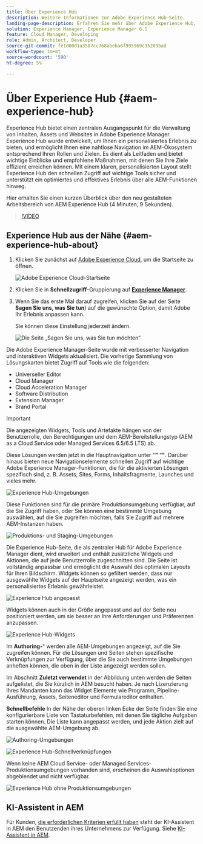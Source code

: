 ```yaml
---
title: Über Experience Hub
description: Weitere Informationen zur Adobe Experience Hub-Seite.
landing-page-description: Erfahren Sie mehr über Adobe Experience Hub, einen zentralen Ausgangspunkt für den Zugriff auf alle Funktionen von AEM.
solution: Experience Manager, Experience Manager 6.5
feature: Cloud Manager, Developing
role: Admin, Architect, Developer
source-git-commit: fe1d00d1a3587cc768abeba6f995969c35203bad
workflow-type: tm+mt
source-wordcount: '590'
ht-degree: 5%

---
```


# Über Experience Hub {#aem-experience-hub}

Experience Hub bietet einen zentralen Ausgangspunkt für die Verwaltung von Inhalten, Assets und Websites in Adobe Experience Manager. Experience Hub wurde entwickelt, um Ihnen ein personalisiertes Erlebnis zu bieten, und ermöglicht Ihnen eine nahtlose Navigation im AEM-Ökosystem entsprechend Ihren Rollen und Zielen. Es dient als Leitfaden und bietet wichtige Einblicke und empfohlene Maßnahmen, mit denen Sie Ihre Ziele effizient erreichen können. Mit einem klaren, personalisierten Layout stellt Experience Hub den schnellen Zugriff auf wichtige Tools sicher und unterstützt ein optimiertes und effektives Erlebnis über alle AEM-Funktionen hinweg.

Hier erhalten Sie einen kurzen Überblick über den neu gestalteten Arbeitsbereich von AEM Experience Hub (4 Minuten, 9 Sekunden).

>[!VIDEO](https://video.tv.adobe.com/v/3471396?learn=on)

<!--
Available as a private beta, Experience Hub offers an optimized experience focused on improving workflows, prioritizing goals, and delivering results. Opting in lets you influence Experience Hub's development by providing feedback that helps shape its future and enhances its value for the entire AEM community. -->

## Experience Hub aus der Nähe {#aem-experience-hub-about}

1. Klicken Sie zunächst auf [Adobe Experience Cloud](https://experience.adobe.com/#/@foundationinternal/home), um die Startseite zu öffnen.

   ![Adobe Experience Cloud-Startseite](/help/assets/assets-experience-hub/experience-cloud-experiencemanager-ams.png)

1. Klicken Sie in **Schnellzugriff**-Gruppierung auf [**Experience Manager**](https://experience.adobe.com).
1. Wenn Sie das erste Mal darauf zugreifen, klicken Sie auf der Seite **Sagen Sie uns, was Sie tun**) auf die gewünschte Option, damit Adobe Ihr Erlebnis anpassen kann.

   Sie können diese Einstellung jederzeit ändern.

   ![Die Seite „Sagen Sie uns, was Sie tun möchten“](/help/assets/assets-experience-hub/experience-cloud-tellus-ams.png)

Die Adobe Experience Manager-Seite wurde mit verbesserter Navigation und interaktiven Widgets aktualisiert. Die vorherige Sammlung von Lösungskarten bietet Zugriff auf Tools wie die folgenden:

* Universeller Editor
* Cloud Manager
* Cloud Acceleration Manager
* Software Distribution
* Extension Manager
* Brand Portal

>[!IMPORTANT]
>
>Die angezeigten Widgets, Tools und Artefakte hängen von der Benutzerrolle, den Berechtigungen und dem AEM-Bereitstellungstyp (AEM as a Cloud Service oder Managed Services 6.5/6.5 LTS) ab.

Diese Lösungen werden jetzt in die Hauptnavigation unter &quot;**&quot;** &quot;**&quot;**. Darüber hinaus bieten neue Navigationselemente schnellen Zugriff auf wichtige Adobe Experience Manager-Funktionen, die für die aktivierten Lösungen spezifisch sind, z. B. Assets, Sites, Forms, Inhaltsfragmente, Launches und vieles mehr.

![Experience Hub-Umgebungen](/help/assets/assets-experience-hub/experience-hub-author-environments-ams.png)

Diese Funktionen sind für die primäre Produktionsumgebung verfügbar, auf die Sie Zugriff haben, oder Sie können eine bestimmte Umgebung auswählen, auf die Sie zugreifen möchten, falls Sie Zugriff auf mehrere AEM-Instanzen haben.

![Produktions- und Staging-Umgebungen](/help/assets/assets-experience-hub/experience-hub-prod-stage-ams.png)

Die Experience Hub-Seite, die als zentraler Hub für Adobe Experience Manager dient, wird erweitert und enthält zusätzliche Widgets und Aktionen, die auf jede Benutzerrolle zugeschnitten sind. Die Seite ist vollständig anpassbar und ermöglicht die Auswahl des optimalen Layouts für Ihren Bildschirm. Widgets können so gefiltert werden, dass nur ausgewählte Widgets auf der Hauptseite angezeigt werden, was ein personalisiertes Erlebnis gewährleistet.

![Experience Hub angepasst](/help/assets/assets-experience-hub/experience-hub-custom-ams.png)

Widgets können auch in der Größe angepasst und auf der Seite neu positioniert werden, um sie besser an Ihre Anforderungen und Präferenzen anzupassen.

![Experience Hub-Widgets](/help/assets/assets-experience-hub/experience-hub-custom-widgets-ams.png)

Im **Authoring-**&quot; werden alle AEM-Umgebungen angezeigt, auf die Sie zugreifen können. Für die Lösungen und Seiten stehen spezifische Verknüpfungen zur Verfügung, über die Sie auch bestimmte Umgebungen anheften können, die oben in der Liste angezeigt werden sollen.

Im Abschnitt **Zuletzt verwendet** in der Abbildung unten werden die Seiten aufgelistet, die Sie kürzlich in AEM besucht haben. Je nach Lizenzierung Ihres Mandanten kann das Widget Elemente wie Programm, Pipeline-Ausführung, Assets, Seiteneditor und Formulareditor enthalten.

**Schnellbefehle** In der Nähe der oberen linken Ecke der Seite finden Sie eine konfigurierbare Liste von Tastaturbefehlen, mit denen Sie tägliche Aufgaben starten können. Die Liste kann angepasst werden, und jede Aktion zielt auf die ausgewählte AEM-Umgebung ab.

![Authoring-Umgebungen](/help/assets/assets-experience-hub/experience-hub-recents-ams.png)

![Experience Hub-Schnellverknüpfungen](/help/assets/assets-experience-hub/experience-hub-quick-shortcuts-ams.png)

Wenn keine AEM Cloud Service- oder Managed Services-Produktionsumgebungen vorhanden sind, erscheinen die Auswahloptionen abgeblendet und nicht verfügbar.

![Experience Hub ohne Produktionsumgebungen](/help/assets/assets-experience-hub/experience-hub-no-prod-environs-ams.png)

## KI-Assistent in AEM

Für Kunden, [ die erforderlichen Kriterien erfüllt haben](/help/ai-assistant-in-aem.md#get-access) steht der KI-Assistent in AEM den Benutzenden ihres Unternehmens zur Verfügung. Siehe [KI-Assistent in AEM](/help/ai-assistant-in-aem.md).
